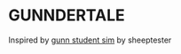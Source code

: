 # GUNNDERTALE

Inspired by [gunn student sim](https://sheeptester.github.io/gunn-student-sim/) by sheeptester
